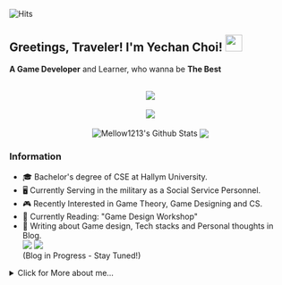 <!--- P R O F I L E   V I E W S   C O U N T E R S --->
![Hits](https://hits.seeyoufarm.com/api/count/incr/badge.svg?url=https%3A%2F%2Fgithub.com%2FMellow1213&count_bg=%23B7BDD1&title_bg=%235F99BC&icon=&icon_color=%23E7E7E7&title=Profile+View&edge_flat=false)

<!--- A B O U T  M E --->
<h2>Greetings, Traveler! I'm Yechan Choi!  <img src="https://media.giphy.com/media/TjaTrZlziu73ZZzgXj/giphy.gif" width="30">
</h2>
<strong>A Game Developer</strong> and Learner, who wanna be <strong>The Best</strong><br><br>


<p align="center">
<img align="center" src="http://mazassumnida.wtf/api/generate_badge?boj=dpcks7282&show_icons=true&count_private=true&include_all_commits=true&line_height=21"/><br><br>
<img align="center" src="https://streak-stats.demolab.com?user=Mellow1213&hide_langs_below=1&theme=ambient_gradient&line_height=20&layout=compact" /> <br><br>
<img align="center" src="https://github-readme-stats.vercel.app/api?username=Mellow1213&show_icons=true&count_private=true&include_all_commits=true&theme=holi&line_height=20" alt="Mellow1213's Github Stats" />
<img align="center" src="https://github-readme-stats.vercel.app/api/top-langs/?username=Mellow1213&hide_langs_below=1&theme=github_dark_dimmed&line_height=26&layout=compact" />
</p>

<h3>Information</h3>

* 🎓 Bachelor's degree of CSE at Hallym University.
* 🖥️ Currently Serving in the military as a Social Service Personnel.
* 🎮 Recently Interested in Game Theory, Game Designing and CS.
* 📖 Currently Reading: "Game Design Workshop"
* 💬 Writing about Game design, Tech stacks and Personal thoughts in Blog.    
  <a href="https://mellow1213.github.io/" target="_blank"><img src="https://img.shields.io/badge/github blog-181717?style=flat-square&logo=github&logoColor=white"/></a>
  <a href="https://velog.io/@dpcks7282" target="_blank"><img src="https://img.shields.io/badge/Velog-20C997?style=flat-square&logo=velog&logoColor=white"/></a>   
  (Blog in Progress - Stay Tuned!) 




<!--- D E T A I L  I N F O R M A T I O N --->
<details>
  <summary>Click for More about me...</summary>

  
  <h2>Info</h2>
  <strong>Name</strong>: 최예찬(Yechan Choi) / Mellow1213 <br>      
  <strong>Age</strong>: 23 (24 in Korean Age) <br>      
  <strong>Major</strong>: Content IT, School of Computer Science, College of Informatics in Hallym University <br>
  <strong>Field</strong>: Game Design & Programming, VR/AR, Computer Graphics, CS <br>       
  <strong>Contact</strong>: dpcks7282@gmail.com <br>
  
<p align="left">
</p>

  <h2>Skills & Stacks</h2>
  Tools<br>
  <a href="https://unity.com/" target="_blank"><img src="https://img.shields.io/badge/UNITY-000000?style=flat-square&logo=unity&logoColor=FFFFFF"/></a>
  <a href="https://unity.com/dots" target="_blank"><img src="https://img.shields.io/badge/Unity DOTS-000000?style=flat-square&logo=UNITY&logoColor=FFFFFF"/></a>
  <a href="https://www.unrealengine.com/en-US/" target="_blank"><img src="https://img.shields.io/badge/Unreal%20Engine-0E1128?style=flat-square&logo=UNREAL%20ENGINE&logoColor=FFFFFF"/></a>
  <a href="https://www.blender.org/" target="_blank"><img src="https://img.shields.io/badge/Blender-E87D0D?style=flat-square&logo=blender&logoColor=FFFFFF"/></a>
  <a href="https://www.jetbrains.com/rider/" target="_blank"><img src="https://img.shields.io/badge/Rider-000000?style=flat-square&logo=rider&logoColor=FFFFFF"/></a>
  <a href="https://visualstudio.microsoft.com/ko/" target="_blank"><img src="https://img.shields.io/badge/Visual%20Studio-5C2D91?style=flat-square&logo=visualstudio&logoColor=FFFFFF"/></a>
  <a href="https://code.visualstudio.com/" target="_blank"><img src="https://img.shields.io/badge/VSCode-007ACC?style=flat-square&logo=visualstudiocode&logoColor=FFFFFF"/></a>
  <a href="https://www.image-line.com/fl-studio/" target="_blank"><img src="https://img.shields.io/badge/FL%20Studio-000000?style=flat-square&logo=JAVA&logoColor=FFFFFF"/></a>
  <a href="https://www.adobe.com/products/photoshop.html" target="_blank"><img src="https://img.shields.io/badge/Photoshop-31A8FF?style=flat-square&logo=adobephotoshop&logoColor=FFFFFF"/></a>
  <br>

  Languages<br>
  <img src="https://img.shields.io/badge/C-A8B9CC?style=flat-square&logo=C&logoColor=FFFFFF"/>
  <img src="https://img.shields.io/badge/C++-00599C?style=flat-square&logo=cplusplus&logoColor=FFFFFF"/>
  <img src="https://img.shields.io/badge/CSHARP-2C2255?style=flat-square&logo=CSHARP&logoColor=FFFFFF"/>
  <img src="https://img.shields.io/badge/Python-3776AB?style=flat-square&logo=Python&logoColor=FFFFFF"/>
  <img src="https://img.shields.io/badge/JAVA-2C2255?style=flat-square&logo=JAVA&logoColor=FFFFFF"/>
  

  
  <h2>Groups & Leadership</h2>
  
  <h2>Projects</h2>
  <details>
  <summary><strong>2024</strong></summary>

   - - -
   ⭐ **2024 Main Project** ⭐
   - [**Bullet Delivery(가제)**](https://github.com/Lithium07z/2024_Capstone_Project) ⬅️ **Currently Working On**
   - [**Star Saliors(가제)**](https://github.com/Mellow1213/Star-Saliors)
    
   🔷 **2024 Sub Project** 🔷

    
   🌱 **2024 Spin-Off Project** 🌱
   - [**Life Archive(가제)**](https://github.com/Mellow1213/Life-Archive)

   - - - 
  </details>
  <details>
  <summary><strong>2023</strong></summary>

   - - - 
   ⭐ **2023 Main Project** ⭐
   - [**VRhythm**](https://github.com/Mellow1213/2023_Capstone) <span title="2023 KCGS Conference, 학부우수포스터상">🥇</span>🥉
     - Unity 3D/HMD VR/IoT/Horror
     - 사용자의 HR(HeartRate)를 Smart Watch와 실시간 연동하여 HR 수치의 변동에 따라 콘텐츠가 변화하는 공포 게임
     - [2023 KCGS Conference](https://www.dbpia.co.kr/journal/articleDetail?nodeId=NODE11492789) / 학부우수포스터상(공동 저자) 
     - 한림대학교 2023 SW캡스톤 경진대회 / 장려상
     <!--- 개발 기간: 2023.01.01 ~ 23.05.31 --->
    
     <br>
   🔷 **2023 Sub Project** 🔷
   - [**Coin Lapse**](https://github.com/Mellow1213/Coin_Lapse) 🥇
     - Unity 3D/FPS/Defense
     - 소지 금액 자체가 많을 수록 강력해지고, 적을 수록 약해지는 은행 강도
     - 한림 오픈소스 SW 해커톤 대회 / 금상
     <!--- 개발 기간: 2023.07.31 ~ 08.01 --->
   - [**Word Runner**](https://github.com/Mellow1213/Word-Runner)
     - Unity 3D/Runner/Action
     - 날아오는 글자를 타이핑을 쳐서 파괴하며 전진하는 게임
     <!--- 개발 기간: 2023.11.01 ~ 11.15--->
   - [**HorseBack N Overtaken**](https://github.com/Mellow1213/HorseBack-N-Overtaken)
     - Unity 3D/HMD VR/Horse Riding/Shooter
     - VR을 쓰고 말을 타는 서부의 총잡이가 되는 게임
     <!--- 개발 기간: 2023.12.01 ~ 개발 --->
     <br>
   🌱 **2023 Spin-Off Project** 🌱 
   - [**VR Scent Test Project**](https://dl.acm.org/doi/10.1145/3611659.3616896) 🥇
     - Unity 3D/Arduino/HMD VR/Test Simulation
     - VR 장착형 향기 분사 시스템 테스트를 위한 실험 세션 프로젝트
     - [2023 KCGS Conference](https://www.dbpia.co.kr/journal/articleDetail?nodeId=NODE11492727) / 석사논문우수상(2저자)
     <!--- 개발 기간: 2023.05.01 ~ 23.11.31--->
   - [**림딩동**](https://github.com/Mellow1213/WebGL_Limdingdong) 🥇
     - Unity 2D/WebGL
     - 학교 소개 및 동아리 추천 알고리즘 웹사이트 & 동아리방 안내를 위한 유니티 체험 콘텐츠
     - 한림대학교 SW Week SW동아리 전시회 / 금상(한림대학교 총장상)
   - - - 
  </details>
  <details>
  <summary><strong>2022</strong></summary>

   - - - 
   ⭐ **2022 Main Project** ⭐  
   - [**The HighLander**](https://github.com/Mellow1213/The_Highlander)  🥈🥉
     - Unity 3D/TPS/핵 앤 슬래쉬/하이퍼 액션
     - 적들이 몰려오는 웨이브를 가동시켜 에너지를 모으는 게임
   - [**Phantom Thief**](https://github.com/Mellow1213/2022_UE_Project)
     - Unreal5 Blueprint/잠입 액션/이스케이프 룸
     - 박물관에 잠입하여 경비를 피해 다이아몬드를 훔치는 게임
     
     <br>
   🔷 **2022 Sub Project** 🔷
   - [**Alien Invader**](https://github.com/Mellow1213/Alien_Invader) 
     - Unity 3D/Cardboard VR/Shooter/Defense
     - 우주선을 공격하는 외계인을 레이저포로 제거하는 디펜스 게임
   - [**HeliFire**](https://github.com/Mellow1213/VRProject_2022_1) 
     - Unity 3D/Cardboard VR/Shooter
     - 헬리콥터의 기관총으로 적 우주선과 기지, 보스를 처치하는 게임
   - [**Burger4Rest**](https://github.com/Mellow1213/Raon_WorkShop_2022)
     - Unity 3D/Casual/Tycoon
     - 끊임없이 오는 손님들에게 알맞는 햄버거를 만들어주는 게임
     <!--- - 개발 기간: 2022.08.01 ~ 11.30--->
   - [**Ghost Balloon**](https://github.com/Mellow1213/Ghost_Balloon_AR)
     - Unity 3D/Vuforia AR/Simulation/Virtual Pet
     - AR 마커를 사용해 풍선 펫을 키우는 게임
     <!--- - 개발 기간: 2022.10.01 ~ 10.31--->
     
     <br>
   🌱 **2022 Spin-Off Project** 🌱
   - [**Caerang 30th RandomPick**](https://github.com/Mellow1213/Caerang_30th_RandomPick)
     - Unity 2D/Random Picker
     - C.愛.랑 30주년 공식 2부 행사 경품 추천 이벤트 프로그램 / 학번 랜덤 뽑기
     <!--- - 개발 기간: 2022.11.25 ~ 11.26--->
   - - -
  </details>
  <details>
  <summary><strong>2021</strong></summary><br>

   - - - 
   ⭐ **2021 Main Project** ⭐
   - [**Rhythm In**](https://github.com/hhj3258/Unity_Rhythm_In) 
     - Unity 2D/Platformer/Rhythm
     - 노래 박자에 맞춰 플레이어에게 달려오는 몬스터를 없애는 게임
     <!--- - 개발 기간: 2021.03.07 ~ 05.31--->

     <br>
   🔷 **2021 Sub Project** 🔷
   - [**Arcane_Savior**](https://github.com/Mellow1213/Arcane_Savior)
     - Unity 3D/FPS/Defense
     - 일정 시간 동안 계속 몰려오는 적들로부터 수정을 지키는 게임
     <!--- - 개발 기간: 2021.09.01 ~ 10.31--->
   - [**Zland**](https://github.com/Mellow1213/ZLand_Source)
     - Unity 3D/FPS/Survival/Escape Room
     - 좀비섬에서 재료들을 모아 다양한 방법으로 탈출하는 게임
     <!--- - 개발 기간: 2021.09.01 ~ 11.31--->

  - - -  
  </details>
  <details>
  <summary><strong>2020</strong></summary><br>

   - - - 
   ⭐ **2020 Main Project** ⭐
   - [**MagiColor**](https://github.com/Mellow1213/RaonProject_2020) 
     - Unity 2D/Platformer/Shooter
     - 떨어지는 블록을 배경색과 일치시키게 만들어서 살아남는 미니게임
     <!--- - 개발 기간: 2020.10.01 ~ 11.10 --->
       
  - - -   
  </details>
  
  <h2>Awards</h2>

  
  
  
  </details>



<!--- P O R T P O L I O  &  B L O G (Implement Later) --->
<!---
<p align="center">
  <i>Take a look at my repositories and let's get in touch!</i>
<p align="center">
<a href= "Portpolio URL"><img src="https://img.icons8.com/material-outlined/27/000000/ball-point-pen.png"/></a>
<a href= "Think something to show me"><img src="https://img.icons8.com/material-outlined/30/000000/linkedin.png"/></a>
<a href= "https://twitter.com/halffrost"><img src="https://img.icons8.com/material-outlined/30/000000/twitter.png"/></a>
<a href= "https://halfrost.com"><img src="https://img.icons8.com/material-outlined/27/000000/geography.png"/></a>
</p>
--->
